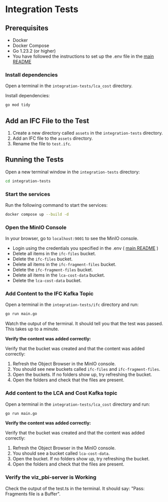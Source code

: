 # Integration Tests

## Prerequisites

- Docker
- Docker Compose
- Go 1.23.2 (or higher)
- You have followed the instructions to set up the .env file in the [main README](../README.md)

### Install dependencies

Open a terminal in the `integration-tests/lca_cost` directory.

Install dependencies:

```bash
go mod tidy
```

## Add an IFC File to the Test

1. Create a new directory called `assets` in the `integration-tests` directory.
2. Add an IFC file to the `assets` directory.
3. Rename the file to `test.ifc`.

## Running the Tests

Open a new terminal window in the `integration-tests` directory:

```bash
cd integration-tests
```

### Start the services

Run the following command to start the services:

```bash
docker compose up --build -d
```

### Open the MinIO Console

In your browser, go to `localhost:9001` to see the MinIO console.

- Login using the credentials you specified in the .env ( [main README](../README.md) )
- Delete all items in the `ifc-files` bucket.
- Delete the `ifc-files` bucket.
- Delete all items in the `ifc-fragment-files` bucket.
- Delete the `ifc-fragment-files` bucket.
- Delete all items in the `lca-cost-data` bucket.
- Delete the `lca-cost-data` bucket.

### Add Content to the IFC Kafka Topic

Open a terminal in the `integration-tests/ifc` directory and run:

```bash
go run main.go
```

Watch the output of the terminal. It should tell you that the test was passed. This takes up to a minute.

**Verify the content was added correctly:**

Verify that the bucket was created and that the content was added correctly:

1. Refresh the Object Browser in the MinIO console.
2. You should see new buckets called `ifc-files` and `ifc-fragment-files`.
3. Open the buckets. If no folders show up, try refreshing the bucket.
4. Open the folders and check that the files are present.

### Add content to the LCA and Cost Kafka topic

Open a terminal in the `integration-tests/lca_cost` directory and run:

```bash
go run main.go
```

**Verify the content was added correctly:**

Verify that the bucket was created and that the content was added correctly:

1. Refresh the Object Browser in the MinIO console.
2. You should see a bucket called `lca-cost-data`.
3. Open the bucket. If no folders show up, try refreshing the bucket.
4. Open the folders and check that the files are present.

### Verify the viz_pbi-server is Working

Check the output of the test.ts in the terminal. It should say: "Pass: Fragments file is a Buffer".
